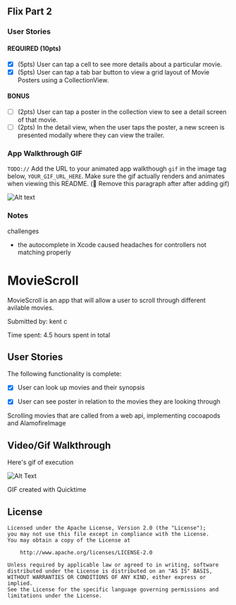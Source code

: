 ## Flix Part 2

### User Stories

#### REQUIRED (10pts)
- [x] (5pts) User can tap a cell to see more details about a particular movie.
- [x] (5pts) User can tap a tab bar button to view a grid layout of Movie Posters using a CollectionView.

#### BONUS
- [ ] (2pts) User can tap a poster in the collection view to see a detail screen of that movie.
- [ ] (2pts) In the detail view, when the user taps the poster, a new screen is presented modally where they can view the trailer.

### App Walkthrough GIF
`TODO://` Add the URL to your animated app walkthough `gif` in the image tag below, `YOUR_GIF_URL_HERE`. Make sure the gif actually renders and animates when viewing this README. (🚫 Remove this paragraph after after adding gif)

![Alt text](https://github.com/kentomagento/MovieScroll/blob/main/week2_codepath.gif)

### Notes
challenges
- the autocomplete in Xcode caused headaches for controllers not matching properly


# MovieScroll

MovieScroll is an app that will allow a user to scroll through different avilable movies.

Submitted by: kent c

Time spent: 4.5 hours spent in total

## User Stories

The following functionality is complete:

* [x] User can look up movies and their synopsis
* [x] User can see poster in relation to the movies they are looking through


Scrolling movies that are called from a web api, implementing cocoapods and AlamofireImage


## Video/Gif Walkthrough

Here's gif of execution

![Alt Text](https://github.com/kentomagento/MovieScroll/blob/main/week1_codepath.gif)

GIF created with Quicktime



## License

    

    Licensed under the Apache License, Version 2.0 (the "License");
    you may not use this file except in compliance with the License.
    You may obtain a copy of the License at

        http://www.apache.org/licenses/LICENSE-2.0

    Unless required by applicable law or agreed to in writing, software
    distributed under the License is distributed on an "AS IS" BASIS,
    WITHOUT WARRANTIES OR CONDITIONS OF ANY KIND, either express or implied.
    See the License for the specific language governing permissions and
    limitations under the License.

